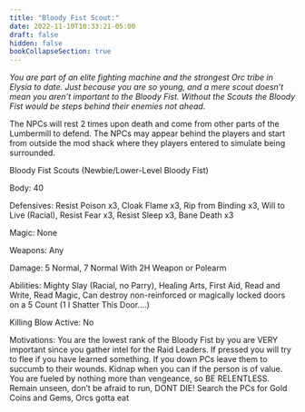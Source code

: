 ```yaml
---
title: "Bloody Fist Scout:"
date: 2022-11-10T10:33:21-05:00
draft: false
hidden: false
bookCollapseSection: true
---
```


*You are part of an elite fighting machine and the strongest Orc tribe in Elysia to date. Just because you are so young, and a mere scout doesn’t mean you aren’t important to the Bloody Fist. Without the Scouts the Bloody Fist would be steps behind their enemies not ahead.*

The NPCs will rest 2 times upon death and come from other parts of the Lumbermill to defend. The NPCs may appear behind the players and start from outside the mod shack where they players entered to simulate being surrounded.

Bloody Fist Scouts (Newbie/Lower-Level Bloody Fist)

 Body: 40

 Defensives: Resist Poison x3, Cloak Flame x3, Rip from Binding x3, Will to Live (Racial), Resist Fear x3, Resist Sleep x3, Bane Death x3

 Magic: None

 Weapons: Any

 Damage: 5 Normal, 7 Normal With 2H Weapon or Polearm

 Abilities: Mighty Slay (Racial, no Parry), Healing Arts, First Aid, Read and Write, Read Magic, Can destroy non-reinforced or magically locked doors on a 5 Count (1 I Shatter This Door....)

 Killing Blow Active: No

 Motivations: You are the lowest rank of the Bloody Fist by you are VERY important since you gather intel for the Raid Leaders. If pressed you will try to flee if you have learned something. If you down PCs leave them to succumb to their wounds. Kidnap when you can if the person is of value. You are fueled by nothing more than vengeance, so BE RELENTLESS. Remain unseen, don’t be afraid to run, DONT DIE! Search the PCs for Gold Coins and Gems, Orcs gotta eat